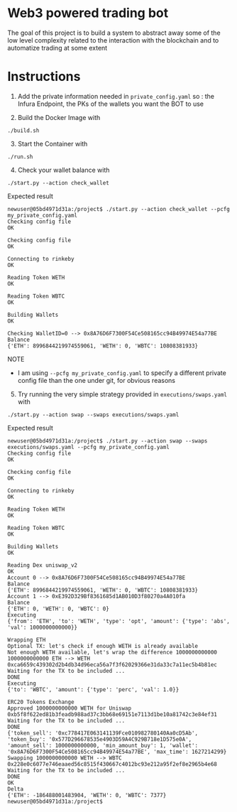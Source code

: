 
# Web3 powered trading bot

The goal of this project is to build a system to abstract away some of the low level complexity related to the interaction with the blockchain and to automatize trading at some extent





# Instructions 

1. Add the private information needed in `private_config.yaml` so : the Infura Endpoint, the PKs of the wallets you want the BOT to use 

2. Build the Docker Image with 

```
./build.sh
```

3. Start the Container with 

```
./run.sh
```



4. Check your wallet balance with 

```
./start.py --action check_wallet 
```

Expected result 

```
newuser@05bd4971d31a:/project$ ./start.py --action check_wallet --pcfg my_private_config.yaml 
Checking config file
OK

Checking config file
OK

Connecting to rinkeby
OK

Reading Token WETH
OK

Reading Token WBTC
OK

Building Wallets
OK

Checking WalletID=0 --> 0x8A76D6F7300F54Ce508165cc94B49974E54a77BE
Balance
{'ETH': 8996844219974559061, 'WETH': 0, 'WBTC': 10808381933}
```


NOTE 
- I am using `--pcfg my_private_config.yaml` to specify a different private config file than the one under git, for obvious reasons 






5. Try running the very simple strategy provided in `executions/swaps.yaml` with 

```
./start.py --action swap --swaps executions/swaps.yaml 
```

Expected result

```
newuser@05bd4971d31a:/project$ ./start.py --action swap --swaps executions/swaps.yaml --pcfg my_private_config.yaml
Checking config file
OK

Checking config file
OK

Connecting to rinkeby
OK

Reading Token WETH
OK

Reading Token WBTC
OK

Building Wallets
OK

Reading Dex uniswap_v2
OK
Account 0 --> 0x8A76D6F7300F54Ce508165cc94B49974E54a77BE
Balance
{'ETH': 8996844219974559061, 'WETH': 0, 'WBTC': 10808381933}
Account 1 --> 0xE392D329Bf8361685d1AB010D3f80270a4A010fa
Balance
{'ETH': 0, 'WETH': 0, 'WBTC': 0}
Executing
{'from': 'ETH', 'to': 'WETH', 'type': 'opt', 'amount': {'type': 'abs', 'val': 1000000000000}}

Wrapping ETH
Optional TX: let's check if enough WETH is already available
Not enough WETH available, let's wrap the difference 1000000000000
1000000000000 ETH --> WETH 
0xca6659c439302d2b4db34d96eca56a7f3f62029366e31da33c7a11ec5b4b81ec
Waiting for the TX to be included ...
DONE
Executing
{'to': 'WBTC', 'amount': {'type': 'perc', 'val': 1.0}}

ERC20 Tokens Exchange
Approved 1000000000000 WETH for Uniswap
0xb5f8f622ed81b3feadb988ad37c3bb68e69151e7113d1be10a81742c3e84ef31
Waiting for the TX to be included ...
DONE
{'token_sell': '0xc778417E063141139Fce010982780140Aa0cD5Ab', 'token_buy': '0x577D296678535e4903D59A4C929B718e1D575e0A', 'amount_sell': 1000000000000, 'min_amount_buy': 1, 'wallet': '0x8A76D6F7300F54Ce508165cc94B49974E54a77BE', 'max_time': 1627214299}
Swapping 1000000000000 WETH --> WBTC
0x228e0c6077e746eaaed56c8515f430667c4012bc93e212a95f2ef8e2965b4e68
Waiting for the TX to be included ...
DONE
OK
Delta
{'ETH': -186488001483904, 'WETH': 0, 'WBTC': 7377}
newuser@05bd4971d31a:/project$ 
```


